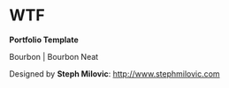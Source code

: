 # WTF
__Portfolio Template__

Bourbon | Bourbon Neat

Designed by **Steph Milovic**: http://www.stephmilovic.com


